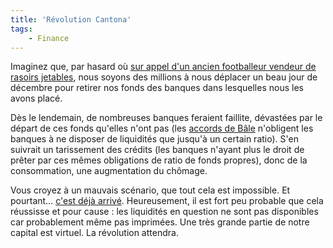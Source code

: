 ```yaml
---
title: 'Révolution Cantona'
tags:
    - Finance
---
```


Imaginez que, par hasard où [sur appel d'un ancien footballeur vendeur de rasoirs jetables](https://www.bakchich.info/france/2010/10/12/la-cantona-revolution-58811 "Appel à la révolution d'Eric Cantona sur Bakchich.info"), nous soyons des millions à nous déplacer un beau jour de décembre pour retirer nos fonds des banques dans lesquelles nous les avons placé.

<!-- more -->

Dès le lendemain, de nombreuses banques feraient faillite, dévastées par le départ de ces fonds qu'elles n'ont pas (les [accords de Bâle](http://fr.wikipedia.org/wiki/B%C3%A2le_II#Pilier_I_:_l.27exigence_de_fonds_propres "Exigence de Fonds Propres dans les accords de Bâle II - Wikipedia") n'obligent les banques à ne disposer de liquidités que jusqu'à un certain ratio). S'en suivrait un tarissement des crédits (les banques n'ayant plus le droit de prêter par ces mêmes obligations de ratio de fonds propres), donc de la consommation, une augmentation du chômage.

Vous croyez à un mauvais scénario, que tout cela est impossible. Et pourtant… [c'est déjà arrivé](http://fr.wikipedia.org/wiki/Krach_de_1929 "Article sur le Krach de 1929 sur Wikipédia").
Heureusement, il est fort peu probable que cela réussisse et pour cause&nbsp;: les liquidités en question ne sont pas disponibles car probablement même pas imprimées. Une très grande partie de notre capital est virtuel. La révolution attendra.
